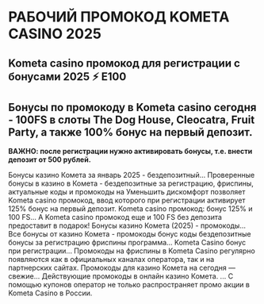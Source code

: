 # РАБОЧИЙ ПРОМОКОД KOMETA CASINO 2025

## Kometa casino промокод для регистрации с бонусами 2025 ⚡️ E100

## Бонусы по промокоду в Kometa casino сегодня - 100FS в слоты The Dog House, Cleocatra, Fruit Party, а также 100% бонус на первый депозит.

**ВАЖНО: после регистрации нужно активировать бонусы, т.е. внести депозит от 500 рублей.**




Бонусы казино Комета за январь 2025 - бездепозитный...
Проверенные бонусы в казино в Комета - бездепозитные за регистрацию, фриспины, актуальные коды и промокоды на 
Уменьшить дискомфорт позволяет Kometa casino промокод, ввод которого при регистрации активирует 125% бонус на первый депозит.
Kometa casino промокод: бонус 125% и 100 FS...
А Kometa casino промокод еще и 100 FS без депозита предоставит в подарок!
Бонусы казино Комета (2025) - промокоды...
Все бонусы от казино Комета - промокоды бонус коды бездепозитные бонусы за регистрацию фриспины программа...
Kometa Casino бонус при регистрации...
Промокоды на фриспины в Kometa Casino регулярно появляются как в официальных каналах оператора, так и на партнерских сайтах.
Промокоды для казино Комета на сегодня — свежие...
Действующие промокоды в онлайн казино Комета. ... С помощью купонов оператор не только распространяет промо акции в Kometa Casino в России.
